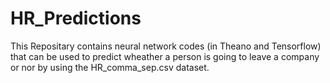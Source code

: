 # HR_Predictions<br/>
This Repositary contains neural network codes (in Theano and Tensorflow) that can be used to predict wheather a person is going to leave a company or nor
by using the HR_comma_sep.csv dataset.
